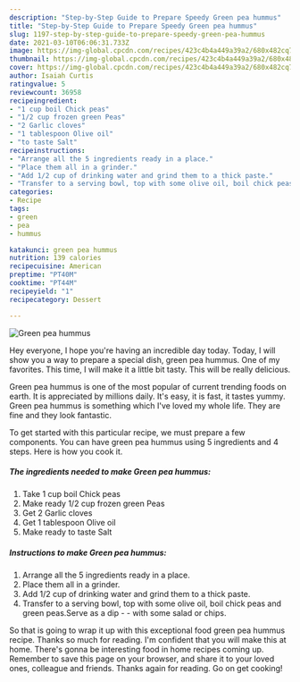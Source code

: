 ```yaml
---
description: "Step-by-Step Guide to Prepare Speedy Green pea hummus"
title: "Step-by-Step Guide to Prepare Speedy Green pea hummus"
slug: 1197-step-by-step-guide-to-prepare-speedy-green-pea-hummus
date: 2021-03-10T06:06:31.733Z
image: https://img-global.cpcdn.com/recipes/423c4b4a449a39a2/680x482cq70/green-pea-hummus-recipe-main-photo.jpg
thumbnail: https://img-global.cpcdn.com/recipes/423c4b4a449a39a2/680x482cq70/green-pea-hummus-recipe-main-photo.jpg
cover: https://img-global.cpcdn.com/recipes/423c4b4a449a39a2/680x482cq70/green-pea-hummus-recipe-main-photo.jpg
author: Isaiah Curtis
ratingvalue: 5
reviewcount: 36958
recipeingredient:
- "1 cup boil Chick peas"
- "1/2 cup frozen green Peas"
- "2 Garlic cloves"
- "1 tablespoon Olive oil"
- "to taste Salt"
recipeinstructions:
- "Arrange all the 5 ingredients ready in a place."
- "Place them all in a grinder."
- "Add 1/2 cup of drinking water and grind them to a thick paste."
- "Transfer to a serving bowl, top with some olive oil, boil chick peas and green peas.Serve as a dip   with some salad or chips."
categories:
- Recipe
tags:
- green
- pea
- hummus

katakunci: green pea hummus 
nutrition: 139 calories
recipecuisine: American
preptime: "PT40M"
cooktime: "PT44M"
recipeyield: "1"
recipecategory: Dessert

---
```



![Green pea hummus](https://img-global.cpcdn.com/recipes/423c4b4a449a39a2/680x482cq70/green-pea-hummus-recipe-main-photo.jpg)

Hey everyone, I hope you're having an incredible day today. Today, I will show you a way to prepare a special dish, green pea hummus. One of my favorites. This time, I will make it a little bit tasty. This will be really delicious.



Green pea hummus is one of the most popular of current trending foods on earth. It is appreciated by millions daily. It's easy, it is fast, it tastes yummy. Green pea hummus is something which I've loved my whole life. They are fine and they look fantastic.


To get started with this particular recipe, we must prepare a few components. You can have green pea hummus using 5 ingredients and 4 steps. Here is how you cook it.

<!--inarticleads1-->

##### The ingredients needed to make Green pea hummus:

1. Take 1 cup boil Chick peas
1. Make ready 1/2 cup frozen green Peas
1. Get 2 Garlic cloves
1. Get 1 tablespoon Olive oil
1. Make ready to taste Salt




<!--inarticleads2-->

##### Instructions to make Green pea hummus:

1. Arrange all the 5 ingredients ready in a place.
1. Place them all in a grinder.
1. Add 1/2 cup of drinking water and grind them to a thick paste.
1. Transfer to a serving bowl, top with some olive oil, boil chick peas and green peas.Serve as a dip -  -  with some salad or chips.




So that is going to wrap it up with this exceptional food green pea hummus recipe. Thanks so much for reading. I'm confident that you will make this at home. There's gonna be interesting food in home recipes coming up. Remember to save this page on your browser, and share it to your loved ones, colleague and friends. Thanks again for reading. Go on get cooking!
